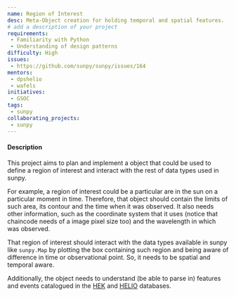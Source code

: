 ```yaml
---
name: Region of Interest
desc: Meta-Object creation for holding temporal and spatial features.
# add a description of your project
requirements:
 - Familiarity with Python
 - Understanding of design patterns
difficulty: High
issues:
 - https://github.com/sunpy/sunpy/issues/164
mentors: 
 - dpshelio
 - wafels
initiatives:
 - GSOC
tags:
 - sunpy
collaborating_projects:
 - sunpy
---
```


#### Description

This project aims to plan and implement a object that could be used to
define a region of interest and interact with the rest of data types used
in sunpy.

For example, a region of interest could be a particular are in the sun 
on a particular moment in time. Therefore, that object should contain the limits
of such area, its contour and the time when it was observed.
It also needs other information, such as the coordinate system that it
uses (notice that chaincode needs of a image pixel size too) and the wavelength
in which was observed.

That region of interest should interact with the data types available in sunpy
like `sunpy.Map` by plotting the box containing such region and being aware of
difference in time or observational point. So, it needs to be spatial and temporal
aware.

Additionally, the object needs to understand (be able to parse in) features and
events catalogued in the [HEK](http://www.lmsal.com/hek/hek_isolsearch.html) 
and [HELIO](http://hfc.helio-vo.eu/) databases.

